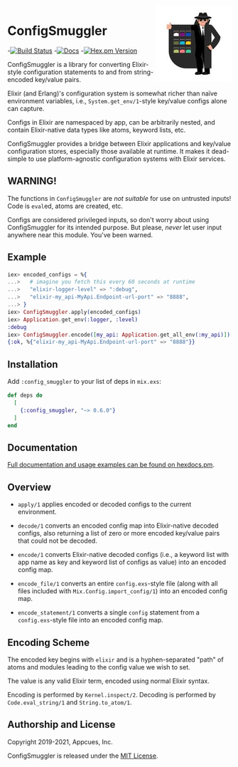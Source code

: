 <img src="assets/smuggler.jpg?raw=true" height="170" width="170" align="right">

# ConfigSmuggler

-[![Build Status](https://circleci.com/gh/appcues/config_smuggler.svg?style=svg)](https://circleci.com/gh/appcues/config_smuggler)
-[![Docs](https://img.shields.io/badge/api-docs-green.svg?style=flat)](https://hexdocs.pm/config_smuggler/config_smuggler.html)
-[![Hex.pm Version](http://img.shields.io/hexpm/v/config_smuggler.svg?style=flat)](https://hex.pm/packages/config_smuggler)

ConfigSmuggler is a library for converting Elixir-style configuration
statements to and from string-encoded key/value pairs.

Elixir (and Erlang)'s configuration system is somewhat richer than
naïve environment variables, i.e., `System.get_env/1`-style key/value
configs alone can capture.

Configs in Elixir are namespaced by app, can be arbitrarily nested, and
contain Elixir-native data types like atoms, keyword lists, etc.

ConfigSmuggler provides a bridge between Elixir applications and
key/value configuration stores, especially those available at runtime.
It makes it dead-simple to use platform-agnostic configuration
systems with Elixir services.

## WARNING!

The functions in `ConfigSmuggler` are *not suitable* for use on
untrusted inputs!  Code is `eval`ed, atoms are created, etc.

Configs are considered privileged inputs, so don't worry about using
ConfigSmuggler for its intended purpose.  But please, *never* let user
input anywhere near this module.  You've been warned.

## Example

```elixir
iex> encoded_configs = %{
...>   # imagine you fetch this every 60 seconds at runtime
...>   "elixir-logger-level" => ":debug",
...>   "elixir-my_api-MyApi.Endpoint-url-port" => "8888",
...> }
iex> ConfigSmuggler.apply(encoded_configs)
iex> Application.get_env(:logger, :level)
:debug
iex> ConfigSmuggler.encode([my_api: Application.get_all_env(:my_api)])
{:ok, %{"elixir-my_api-MyApi.Endpoint-url-port" => "8888"}}
```

## Installation

Add `:config_smuggler` to your list of deps in `mix.exs`:

```elixir
def deps do
  [
    {:config_smuggler, "~> 0.6.0"}
  ]
end
```

## Documentation

[Full documentation and usage examples can be found on
hexdocs.pm](https://hexdocs.pm/config_smuggler/ConfigSmuggler.html).

## Overview

* `apply/1` applies encoded or decoded configs to the current environment.

* `decode/1` converts an encoded config map into Elixir-native decoded
  configs, also returning a list of zero or more encoded key/value pairs
  that could not be decoded.

* `encode/1` converts Elixir-native decoded configs
  (i.e., a keyword list with app name as key and keyword list of
  configs as value) into an encoded config map.

* `encode_file/1` converts an entire `config.exs`-style file
  (along with all files included with `Mix.Config.import_config/1`)
  into an encoded config map.

* `encode_statement/1` converts a single `config` statement from a
  `config.exs`-style file into an encoded config map.

## Encoding Scheme

The encoded key begins with `elixir` and is a hyphen-separated "path"
of atoms and modules leading to the config value we wish to set.

The value is any valid Elixir term, encoded using normal Elixir syntax.

Encoding is performed by `Kernel.inspect/2`.
Decoding is performed by `Code.eval_string/1` and `String.to_atom/1`.

## Authorship and License

Copyright 2019-2021, Appcues, Inc.

ConfigSmuggler is released under the [MIT License](MIT_LICENSE.txt).
